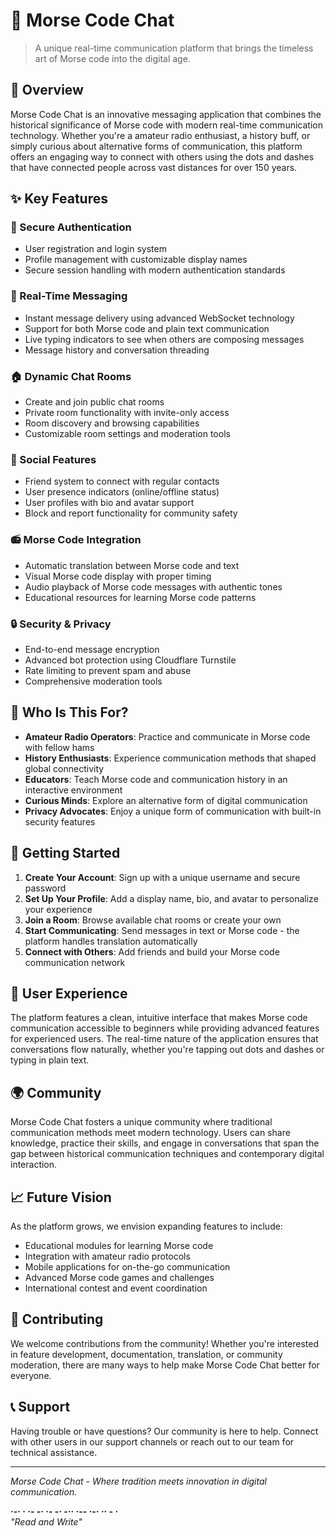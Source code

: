 # 📡 Morse Code Chat

> A unique real-time communication platform that brings the timeless art of Morse code into the digital age.

## 🌟 Overview

Morse Code Chat is an innovative messaging application that combines the historical significance of Morse code with modern real-time communication technology. Whether you're a amateur radio enthusiast, a history buff, or simply curious about alternative forms of communication, this platform offers an engaging way to connect with others using the dots and dashes that have connected people across vast distances for over 150 years.

## ✨ Key Features

### 🔐 Secure Authentication

- User registration and login system
- Profile management with customizable display names
- Secure session handling with modern authentication standards

### 💬 Real-Time Messaging

- Instant message delivery using advanced WebSocket technology
- Support for both Morse code and plain text communication
- Live typing indicators to see when others are composing messages
- Message history and conversation threading

### 🏠 Dynamic Chat Rooms

- Create and join public chat rooms
- Private room functionality with invite-only access
- Room discovery and browsing capabilities
- Customizable room settings and moderation tools

### 👥 Social Features

- Friend system to connect with regular contacts
- User presence indicators (online/offline status)
- User profiles with bio and avatar support
- Block and report functionality for community safety

### 📻 Morse Code Integration

- Automatic translation between Morse code and text
- Visual Morse code display with proper timing
- Audio playback of Morse code messages with authentic tones
- Educational resources for learning Morse code patterns

### 🔒 Security & Privacy

- End-to-end message encryption
- Advanced bot protection using Cloudflare Turnstile
- Rate limiting to prevent spam and abuse
- Comprehensive moderation tools

## 🎯 Who Is This For?

- **Amateur Radio Operators**: Practice and communicate in Morse code with fellow hams
- **History Enthusiasts**: Experience communication methods that shaped global connectivity
- **Educators**: Teach Morse code and communication history in an interactive environment
- **Curious Minds**: Explore an alternative form of digital communication
- **Privacy Advocates**: Enjoy a unique form of communication with built-in security features

## 🚀 Getting Started

1. **Create Your Account**: Sign up with a unique username and secure password
2. **Set Up Your Profile**: Add a display name, bio, and avatar to personalize your experience
3. **Join a Room**: Browse available chat rooms or create your own
4. **Start Communicating**: Send messages in text or Morse code - the platform handles translation automatically
5. **Connect with Others**: Add friends and build your Morse code communication network

## 🎨 User Experience

The platform features a clean, intuitive interface that makes Morse code communication accessible to beginners while providing advanced features for experienced users. The real-time nature of the application ensures that conversations flow naturally, whether you're tapping out dots and dashes or typing in plain text.

## 🌍 Community

Morse Code Chat fosters a unique community where traditional communication methods meet modern technology. Users can share knowledge, practice their skills, and engage in conversations that span the gap between historical communication techniques and contemporary digital interaction.

## 📈 Future Vision

As the platform grows, we envision expanding features to include:

- Educational modules for learning Morse code
- Integration with amateur radio protocols
- Mobile applications for on-the-go communication
- Advanced Morse code games and challenges
- International contest and event coordination

## 🤝 Contributing

We welcome contributions from the community! Whether you're interested in feature development, documentation, translation, or community moderation, there are many ways to help make Morse Code Chat better for everyone.

## 📞 Support

Having trouble or have questions? Our community is here to help. Connect with other users in our support channels or reach out to our team for technical assistance.

---

*Morse Code Chat - Where tradition meets innovation in digital communication.*

**·-· · ·- -·   ·- -· -··   ·-- ·-· ·· - ·**  
*"Read and Write"*
